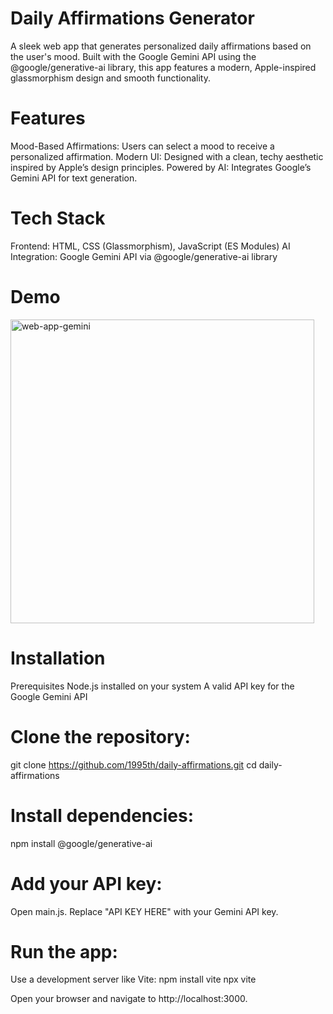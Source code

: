 # Daily Affirmations Generator
A sleek web app that generates personalized daily affirmations based on the user's mood. Built with the Google Gemini API using the @google/generative-ai library, this app features a modern, Apple-inspired glassmorphism design and smooth functionality.

# Features
Mood-Based Affirmations: Users can select a mood to receive a personalized affirmation.
Modern UI: Designed with a clean, techy aesthetic inspired by Apple’s design principles.
Powered by AI: Integrates Google’s Gemini API for text generation.

# Tech Stack
Frontend: HTML, CSS (Glassmorphism), JavaScript (ES Modules)
AI Integration: Google Gemini API via @google/generative-ai library

# Demo
<img width="486" alt="web-app-gemini" src="https://github.com/user-attachments/assets/80846620-7d7f-4498-a400-acf511e752d8" />

# Installation
Prerequisites
Node.js installed on your system
A valid API key for the Google Gemini API

# Clone the repository:
git clone https://github.com/1995th/daily-affirmations.git
cd daily-affirmations

# Install dependencies:
npm install @google/generative-ai

# Add your API key:
Open main.js.
Replace "API KEY HERE" with your Gemini API key.

# Run the app:
Use a development server like Vite:
npm install vite
npx vite

Open your browser and navigate to http://localhost:3000.

